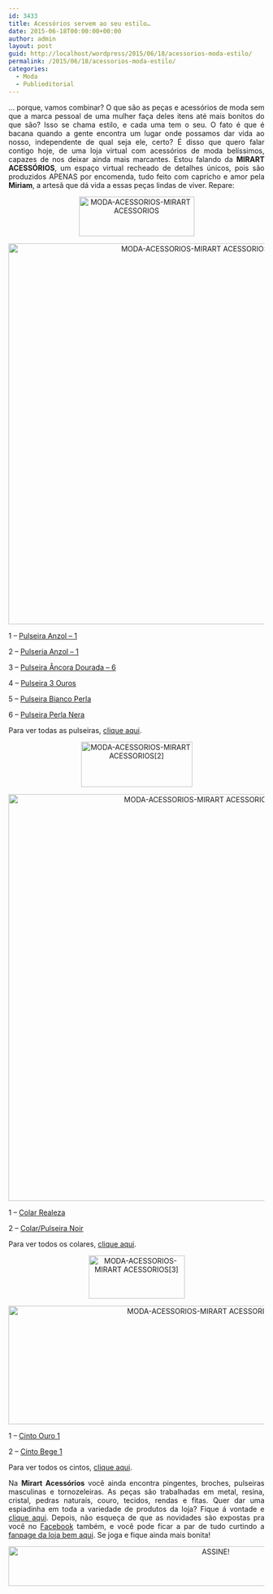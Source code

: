 ```yaml
---
id: 3433
title: Acessórios servem ao seu estilo…
date: 2015-06-18T00:00:00+00:00
author: admin
layout: post
guid: http://localhost/wordpress/2015/06/18/acessorios-moda-estilo/
permalink: /2015/06/18/acessorios-moda-estilo/
categories:
  - Moda
  - Publieditorial
---
```

<p align="justify">
  … porque, vamos combinar? O que são as peças e acessórios de moda sem que a marca pessoal de uma mulher faça deles itens até mais bonitos do que são? Isso se chama estilo, e cada uma tem o seu. O fato é que é bacana quando a gente encontra um lugar onde possamos dar vida ao nosso, independente de qual seja ele, certo? É disso que quero falar contigo hoje, de uma loja virtual com acessórios de moda belíssimos, capazes de nos deixar ainda mais marcantes. Estou falando da <strong>MIRART ACESSÓRIOS</strong>, um espaço virtual recheado de detalhes únicos, pois são produzidos APENAS por encomenda, tudo feito com capricho e amor pela <strong>Miriam</strong>, a artesã que dá vida a essas peças lindas de viver. Repare:
</p>

<p align="center">
  <a href="http://www.trololodemulher.com.br/blog/wp-content/uploads/2015/06/MODA-ACESSORIOS-MIRART-ACESSORIOS.png"><img class="alignnone size-full wp-image-11015" src="http://www.trololodemulher.com.br/blog/wp-content/uploads/2015/06/MODA-ACESSORIOS-MIRART-ACESSORIOS.png" alt="MODA-ACESSORIOS-MIRART ACESSORIOS" width="227" height="78" /></a>
</p>

<p align="center">
  <a href="http://www.trololodemulher.com.br/blog/wp-content/uploads/2015/06/MODA-ACESSORIOS-MIRART-ACESSORIOS-PULSEIRAS.png"><img class="alignnone size-full wp-image-11021" src="http://www.trololodemulher.com.br/blog/wp-content/uploads/2015/06/MODA-ACESSORIOS-MIRART-ACESSORIOS-PULSEIRAS.png" alt="MODA-ACESSORIOS-MIRART ACESSORIOS-PULSEIRAS" width="800" height="749" /></a>
</p>

<p align="justify">
  1 – <a href="http://www.elo7.com.br/pulseira-anzol-1/dp/4A2781" target="_blank">Pulseira Anzol – 1</a>
</p>

<p align="justify">
  2 – <a href="http://www.elo7.com.br/pulseira-anzol-1/dp/4A5E00" target="_blank">Pulseria Anzol – 1</a>
</p>

<p align="justify">
  3 – <a href="http://www.elo7.com.br/pulseira-ancora-dourada-/dp/4A5E25" target="_blank">Pulseira Âncora Dourada – 6</a>
</p>

<p align="justify">
  4 – <a href="http://www.elo7.com.br/pulseira-3-ouros/dp/4B0734" target="_blank">Pulseira 3 Ouros</a>
</p>

<p align="justify">
  5 – <a href="http://www.elo7.com.br/pulseira-bianco-perla/dp/539312" target="_blank">Pulseira Bianco Perla</a>
</p>

<p align="justify">
  6 – <a href="http://www.elo7.com.br/pulseira-perla-nera/dp/539339" target="_blank">Pulseira Perla Nera</a>
</p>

<p align="justify">
  Para ver todas as pulseiras, <a href="http://www.elo7.com.br/pulseiras/al/7FB48?pageNum=1" target="_blank">clique aqui</a>.
</p>

<p align="center">
  <a href="http://www.trololodemulher.com.br/blog/wp-content/uploads/2015/06/MODA-ACESSORIOS-MIRART-ACESSORIOS2.png"><img class="alignnone size-full wp-image-11016" src="http://www.trololodemulher.com.br/blog/wp-content/uploads/2015/06/MODA-ACESSORIOS-MIRART-ACESSORIOS2.png" alt="MODA-ACESSORIOS-MIRART ACESSORIOS[2]" width="219" height="89" /></a>
</p>

<p align="center">
  <a href="http://www.trololodemulher.com.br/blog/wp-content/uploads/2015/06/MODA-ACESSORIOS-MIRART-ACESSORIOS-COLARES.png"><img class="alignnone size-full wp-image-11019" src="http://www.trololodemulher.com.br/blog/wp-content/uploads/2015/06/MODA-ACESSORIOS-MIRART-ACESSORIOS-COLARES.png" alt="MODA-ACESSORIOS-MIRART ACESSORIOS-COLARES" width="800" height="800" /></a>
</p>

<p align="justify">
  1 – <a href="http://www.elo7.com.br/colar-realeza/dp/5391C2" target="_blank">Colar Realeza</a>
</p>

<p align="justify">
  2 – <a href="http://www.elo7.com.br/pulseira-colar-noir/dp/4B0795" target="_blank">Colar/Pulseira Noir</a>
</p>

<p align="justify">
  Para ver todos os colares, <a href="http://www.elo7.com.br/colares-e-gargantilhas/al/23844" target="_blank">clique aqui</a>.
</p>

<p align="center">
  <a href="http://www.trololodemulher.com.br/blog/wp-content/uploads/2015/06/MODA-ACESSORIOS-MIRART-ACESSORIOS3.png"><img class="alignnone size-full wp-image-11017" src="http://www.trololodemulher.com.br/blog/wp-content/uploads/2015/06/MODA-ACESSORIOS-MIRART-ACESSORIOS3.png" alt="MODA-ACESSORIOS-MIRART ACESSORIOS[3]" width="189" height="85" /></a>
</p>

<p align="center">
  <a href="http://www.trololodemulher.com.br/blog/wp-content/uploads/2015/06/MODA-ACESSORIOS-MIRART-ACESSORIOS-CINTOS.png"><img class="alignnone size-full wp-image-11018" src="http://www.trololodemulher.com.br/blog/wp-content/uploads/2015/06/MODA-ACESSORIOS-MIRART-ACESSORIOS-CINTOS.png" alt="MODA-ACESSORIOS-MIRART ACESSORIOS-CINTOS" width="800" height="233" /></a>
</p>

<p align="justify">
  1 – <a href="http://www.elo7.com.br/cinto-ouro-1/dp/539C33" target="_blank">Cinto Ouro 1</a>
</p>

<p align="justify">
  2 – <a href="http://www.elo7.com.br/cinto-bege-1/dp/539C49" target="_blank">Cinto Bege 1</a>
</p>

<p align="justify">
  Para ver todos os cintos, <a href="http://www.elo7.com.br/cintos/al/8EFC1" target="_blank">clique aqui</a>.
</p>

<p align="justify">
  Na <strong>Mirart Acessórios</strong> você ainda encontra pingentes, broches, pulseiras masculinas e tornozeleiras. As peças são trabalhadas em metal, resina, cristal, pedras naturais, couro, tecidos, rendas e fitas. Quer dar uma espiadinha em toda a variedade de produtos da loja? Fique á vontade e <a href="http://www.elo7.com.br/mirart" target="_blank">clique aqui</a>. Depois, não esqueça de que as novidades são expostas pra você no <a href="https://www.facebook.com/mirartacessorios/timeline" target="_blank">Facebook</a> também, e você pode ficar a par de tudo curtindo a <a href="https://www.facebook.com/mirartacessorios/timeline" target="_blank">fanpage da loja bem aqui</a>. Se joga e fique ainda mais bonita!
</p>

<p align="center">
  <a href="http://feedburner.google.com/fb/a/mailverify?uri=blogBichaFemea&loc=en_US" target="_blank"><img class="alignnone size-full wp-image-10439" src="http://www.trololodemulher.com.br/blog/wp-content/uploads/2014/09/ASSINE.png" alt="ASSINE!" width="800" height="78" /></a>
</p>

<p align="justify">